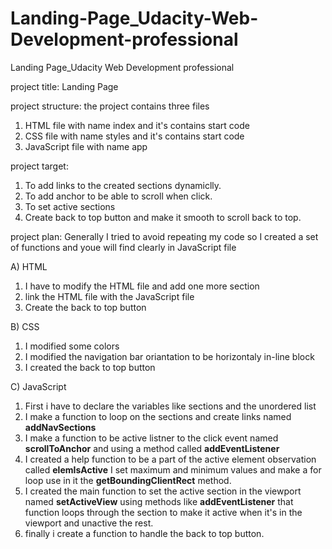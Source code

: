# Landing-Page_Udacity-Web-Development-professional
Landing Page_Udacity Web Development professional

project title: Landing Page

project structure:
the project contains three files
1. HTML file with name index and it's contains start code
2. CSS file with name styles and it's contains start code
3. JavaScript file with name app

project target:
1. To add links to the created sections dynamiclly.
2. To add anchor to be able to scroll when click.
3. To set active sections
4. Create back to top button and make it smooth to scroll back to top.

project plan:
Generally I tried to avoid repeating my code so I created a set of functions and youe will find clearly in JavaScript file

A) HTML
1. I have to modify the HTML file and add one more section 
2. link the HTML file with the JavaScript file
3. Create the back to top button

B) CSS
1. I modified some colors
2. I modified the navigation bar oriantation to be horizontaly in-line block
3. I created the back to top button

C) JavaScript
1. First i have to declare the variables like sections and the unordered list
2. I make a function to loop on the sections and create links named **addNavSections**
3. I make a function to be active listner to the click event named **scrollToAnchor** and using a method called **addEventListener** 
4. I created a help function to be a part of the active element observation called **elemIsActive** I set maximum and minimum values and make a for loop use in it the **getBoundingClientRect** method.
5. I created the main function to set the active section in the viewport named **setActiveView** using methods like **addEventListener** that function loops through the section to make it active when it's in the viewport and unactive the rest.
6. finally i create a function to handle the back to top button.  
